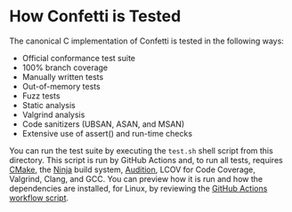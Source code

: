 # How Confetti is Tested

The canonical C implementation of Confetti is tested in the following ways:

* Official conformance test suite
* 100% branch coverage
* Manually written tests
* Out-of-memory tests
* Fuzz tests
* Static analysis
* Valgrind analysis
* Code sanitizers (UBSAN, ASAN, and MSAN)
* Extensive use of assert() and run-time checks

You can run the test suite by executing the `test.sh` shell script from this directory.
This script is run by GitHub Actions and, to run all tests, requires [CMake](https://cmake.org/), the [Ninja](https://ninja-build.org/) build system, [Audition](https://railgunlabs.com/audition/), LCOV for Code Coverage, Valgrind, Clang, and GCC.
You can preview how it is run and how the dependencies are installed, for Linux, by reviewing the [GitHub Actions workflow script](../.github/workflows/build.yml).

